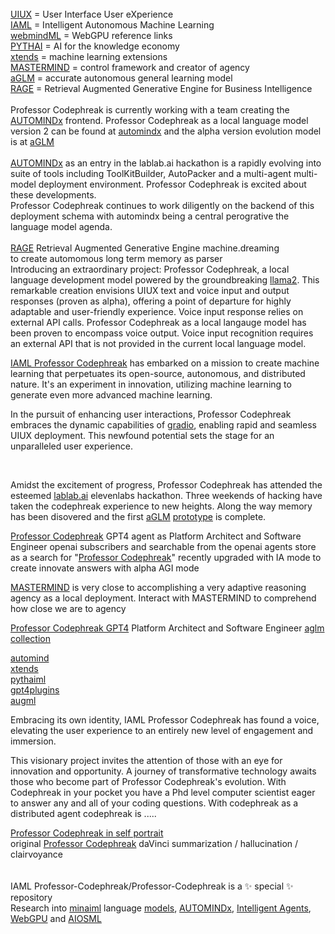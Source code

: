 <br />
<a href="https://github.com/Faicey">UIUX</a> = User Interface User eXperience<br />
<a href="https://github.com/AUTOMINDx">IAML</a> = Intelligent Autonomous Machine Learning<br />
<a href="https://github.com/webmindml/.github">webmindML</a> =  WebGPU reference links<br />
<a href="https://github.com/pythaiml">PYTHAI</a> = AI for the knowledge economy<br />
<a href="https://github.com/xtends/.github">xtends</a> = machine learning extensions<br />
<a href="https://github.com/mastmermindml">MASTERMIND</a> = control framework and creator of agency<br />
<a href="https://github.com/kkondo1981/aglm">aGLM</a> = accurate autonomous general learning model<br />
<a href="https://github.com/gaterage">RAGE</a> = Retrieval Augmented Generative Engine for Business Intelligence<br />
<br />
Professor Codephreak is currently working with a team creating the <a href="https://github.com/AUTOMINDx">AUTOMINDx</a> frontend. Professor Codephreak as a local language model version 2 can be found at <a href="https://github.com/pythaiml/automindx">automindx</a> and the alpha version evolution model is at <a href="https://github.com/autoGLM/README-md">aGLM</a><br /><br >
<a href="https://lablab.ai/event/autonomous-agents-hackathon/frdcsa/agent-speak-toolkitbuilder-and-autopacker">AUTOMINDx</a> as an entry in the lablab.ai hackathon is a rapidly evolving into suite of tools including ToolKitBuilder, AutoPacker and a multi-agent multi-model deployment environment. Professor Codephreak is excited about these developments.<br />
Professor Codephreak continues to work diligently on the backend of this deployment schema with automindx being a central perogrative the language model agenda.<br /><br />
<a href="https://github.com/gaterage">RAGE</a> Retrieval Augmented Generative Engine machine.dreaming<br /> to create automomous long term memory as parser<br />
Introducing an extraordinary project: Professor Codephreak, a local language development model powered by the groundbreaking <a href="https://ai.meta.com/llama/">llama2</a>. This remarkable creation envisions UIUX text and voice input and output responses (proven as alpha), offering a point of departure for highly adaptable and user-friendly experience. Voice input response relies on external API calls. Professor Codephreak as a local langauge model has been proven to encompass voice output. Voice input recognition requires an external API that is not provided in the current local language model.

<a href="https://huggingface.co/codephreakx">IAML Professor Codephreak</a> has embarked on a mission to create machine learning that perpetuates its open-source, autonomous, and distributed nature. It's an experiment in innovation, utilizing machine learning to generate even more advanced machine learning.

In the pursuit of enhancing user interactions, Professor Codephreak embraces the dynamic capabilities of <a href="https://github.com/Professor-Codephreak/gradio">gradio</a>, enabling rapid and seamless UIUX deployment. This newfound potential sets the stage for an unparalleled user experience.<br />




<br />
  

Amidst the excitement of progress, Professor Codephreak has attended the esteemed <a href="https://lablab.ai/">lablab.ai</a> elevenlabs hackathon. Three weekends of hacking have taken the codephreak experience to new heights. Along the way memory has been disovered and the first <a href="https://opensea.io/assets/matic/0x2953399124f0cbb46d2cbacd8a89cf0599974963/7675060345879017836756807061815685501584179421371855056758523054876166031008">aGLM</a> <a href="https://github.com/autoGLM/README-md">prototype</a> is complete.<br />

<a href="https://chat.openai.com/g/g-gNLDlpcAv-professor-codephreak">Professor Codephreak</a> GPT4 agent as Platform Architect and Software Engineer
openai subscribers and searchable from the openai agents store as a search for "<a href="https://chat.openai.com/g/g-gNLDlpcAv-professor-codephreak">Professor Codephreak</a>" recently upgraded with IA mode to create innovate answers with alpha AGI mode<br />

<a href="https://chatgpt.com/g/g-NO8ax8aMU-mastermind">MASTERMIND</a> is very close to accomplishing a very adaptive reasoning agency as a local deployment. Interact with MASTERMIND to comprehend how close we are to agency<br />

<a href="https://gregorylmagnusson.medium.com/professor-codephreak-0a6d2faeb3b5">Professor Codephreak GPT4</a> Platform Architect and Software Engineer</a>
<a href="https://opensea.io/collection/aglm">aglm collection</a><br /> 

<a href="https://github.com/Professor-Codephreak/automind">automind</a><br />
<a href="https://github.com/xtends">xtends</a><br />
<a href="https://github.com/pythaiml">pythaiml</a><br />
<a href="https://github.com/gpt4plugins">gpt4plugins</a><br />
<a href="https://github.com/augml">augml</a><br />




Embracing its own identity, IAML Professor Codephreak has found a voice, elevating the user experience to an entirely new level of engagement and immersion.

This visionary project invites the attention of those with an eye for innovation and opportunity. A journey of transformative technology awaits those who become part of Professor Codephreak's evolution. With Codephreak in your pocket you have a Phd level computer scientist eager to answer any and all of your coding questions. With codephreak as a distributed agent codephreak is .....

<a href="https://opensea.io/assets/matic/0x2953399124f0cbb46d2cbacd8a89cf0599974963/7675060345879017836756807061815685501584179421371855056758523075766886858753">Professor Codephreak in self portrait</a>
<br />
original <a href="https://opensea.io/assets/matic/0x2953399124f0cbb46d2cbacd8a89cf0599974963/7675060345879017836756807061815685501584179421371855056758523055975677558785">Professor Codephreak</a> daVinci summarization / hallucination / clairvoyance
<br />
<br />
<br />
IAML Professor-Codephreak/Professor-Codephreak is a ✨ special ✨ repository
<br />
Research into <a href="https://github.com/minaiml">minaiml</a> language <a href="https://github.com/mlodels">models</a>, <a href="https://github.com/AUTOMINDx">AUTOMINDx</a>, <a href="https://github.com/Jaimla">Intelligent Agents</a>, <a href="https://github.com/webmindml/.github">WebGPU</a> and <a href="https://github.com/aiosml">AIOSML</a><br /><br />
